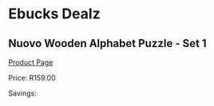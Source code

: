 
# Ebucks Dealz
## Nuovo Wooden Alphabet Puzzle - Set 1
[Product Page](https://www.ebucks.com/web/shop/productSelected.do?prodId=1233022757&catId=1233327182)

Price: R159.00

Savings: 


	